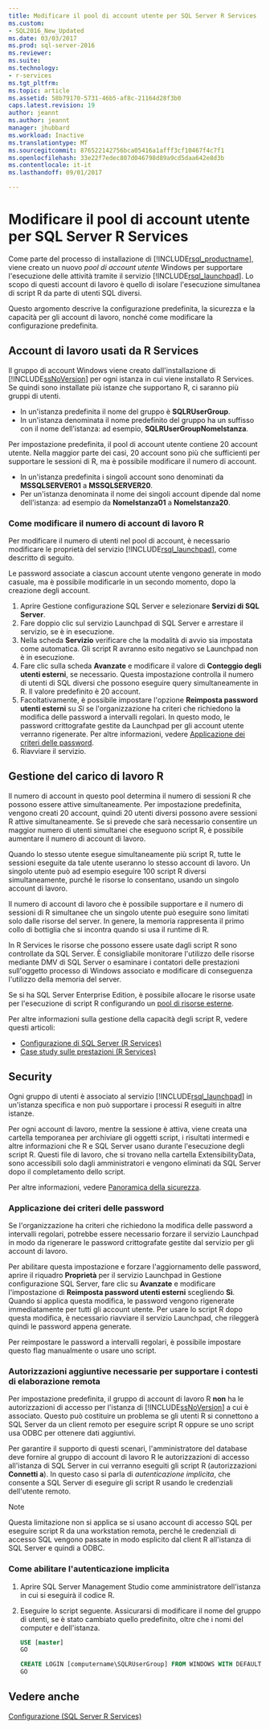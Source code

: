 ```yaml
---
title: Modificare il pool di account utente per SQL Server R Services | Microsoft Docs
ms.custom:
- SQL2016_New_Updated
ms.date: 03/03/2017
ms.prod: sql-server-2016
ms.reviewer: 
ms.suite: 
ms.technology:
- r-services
ms.tgt_pltfrm: 
ms.topic: article
ms.assetid: 58b79170-5731-46b5-af8c-21164d28f3b0
caps.latest.revision: 19
author: jeannt
ms.author: jeannt
manager: jhubbard
ms.workload: Inactive
ms.translationtype: MT
ms.sourcegitcommit: 876522142756bca05416a1afff3cf10467f4c7f1
ms.openlocfilehash: 33e22f7edec807d046798d89a9cd5daa642e8d3b
ms.contentlocale: it-it
ms.lasthandoff: 09/01/2017

---
```

# <a name="modify-the-user-account-pool-for-sql-server-r-services"></a>Modificare il pool di account utente per SQL Server R Services
  Come parte del processo di installazione di [!INCLUDE[rsql_productname](../../includes/rsql-productname-md.md)], viene creato un nuovo *pool di account utente* Windows per supportare l'esecuzione delle attività tramite il servizio [!INCLUDE[rsql_launchpad](../../includes/rsql-launchpad-md.md)]. Lo scopo di questi account di lavoro è quello di isolare l'esecuzione simultanea di script R da parte di utenti SQL diversi. 

Questo argomento descrive la configurazione predefinita, la sicurezza e la capacità per gli account di lavoro, nonché come modificare la configurazione predefinita.

## <a name="worker-accounts-used-by-r-services"></a>Account di lavoro usati da R Services   

Il gruppo di account Windows viene creato dall'installazione di [!INCLUDE[ssNoVersion](../../includes/ssnoversion-md.md)] per ogni istanza in cui viene installato R Services. Se quindi sono installate più istanze che supportano R, ci saranno più gruppi di utenti.

-   In un'istanza predefinita il nome del gruppo è **SQLRUserGroup**. 
-   In un'istanza denominata il nome predefinito del gruppo ha un suffisso con il nome dell'istanza: ad esempio, **SQLRUserGroupNomeIstanza**. 

Per impostazione predefinita, il pool di account utente contiene 20 account utente. Nella maggior parte dei casi, 20 account sono più che sufficienti per supportare le sessioni di R, ma è possibile modificare il numero di account.
-  In un'istanza predefinita i singoli account sono denominati da **MSSQLSERVER01** a **MSSQLSERVER20**.  
-   Per un'istanza denominata il nome dei singoli account dipende dal nome dell'istanza: ad esempio da **NomeIstanza01** a **NomeIstanza20**.  

### <a name = "HowToChangeGroup"> </a>Come modificare il numero di account di lavoro R

Per modificare il numero di utenti nel pool di account, è necessario modificare le proprietà del servizio [!INCLUDE[rsql_launchpad](../../includes/rsql-launchpad-md.md)], come descritto di seguito.  
  
Le password associate a ciascun account utente vengono generate in modo casuale, ma è possibile modificarle in un secondo momento, dopo la creazione degli account.  
  
1. Aprire Gestione configurazione SQL Server e selezionare **Servizi di SQL Server**.
2. Fare doppio clic sul servizio Launchpad di SQL Server e arrestare il servizio, se è in esecuzione. 
3.  Nella scheda **Servizio** verificare che la modalità di avvio sia impostata come automatica. Gli script R avranno esito negativo se Launchpad non è in esecuzione.
4.  Fare clic sulla scheda **Avanzate** e modificare il valore di **Conteggio degli utenti esterni**, se necessario. Questa impostazione controlla il numero di utenti di SQL diversi che possono eseguire query simultaneamente in R. Il valore predefinito è 20 account.
5. Facoltativamente, è possibile impostare l'opzione **Reimposta password utenti esterni** su _Sì_ se l'organizzazione ha criteri che richiedono la modifica delle password a intervalli regolari. In questo modo, le password crittografate gestite da Launchpad per gli account utente verranno rigenerate. Per altre informazioni, vedere [Applicazione dei criteri delle password](#bkmk_EnforcePolicy).    
6.  Riavviare il servizio.  

## <a name="managing-r-workload"></a>Gestione del carico di lavoro R

Il numero di account in questo pool determina il numero di sessioni R che possono essere attive simultaneamente.  Per impostazione predefinita, vengono creati 20 account, quindi 20 utenti diversi possono avere sessioni R attive simultaneamente. Se si prevede che sarà necessario consentire un maggior numero di utenti simultanei che eseguono script R, è possibile aumentare il numero di account di lavoro. 

Quando lo stesso utente esegue simultaneamente più script R, tutte le sessioni eseguite da tale utente useranno lo stesso account di lavoro. Un singolo utente può ad esempio eseguire 100 script R diversi simultaneamente, purché le risorse lo consentano, usando un singolo account di lavoro.

Il numero di account di lavoro che è possibile supportare e il numero di sessioni di R simultanee che un singolo utente può eseguire sono limitati solo dalle risorse del server.  In genere, la memoria rappresenta il primo collo di bottiglia che si incontra quando si usa il runtime di R.

In R Services le risorse che possono essere usate dagli script R sono controllate da SQL Server. È consigliabile monitorare l'utilizzo delle risorse mediante DMV di SQL Server o esaminare i contatori delle prestazioni sull'oggetto processo di Windows associato e modificare di conseguenza l'utilizzo della memoria del server. 
 
Se si ha SQL Server Enterprise Edition, è possibile allocare le risorse usate per l'esecuzione di script R configurando un [pool di risorse esterne](../../advanced-analytics/r-services/how-to-create-a-resource-pool-for-r.md). 

Per altre informazioni sulla gestione della capacità degli script R, vedere questi articoli:

- [Configurazione di SQL Server (R Services)](../../advanced-analytics/r-services/sql-server-configuration-r-services.md)
-  [Case study sulle prestazioni (R Services)](../../advanced-analytics/r-services/performance-case-study-r-services.md)

## <a name="security"></a>Security

Ogni gruppo di utenti è associato al servizio [!INCLUDE[rsql_launchpad](../../includes/rsql-launchpad-md.md)] in un'istanza specifica e non può supportare i processi R eseguiti in altre istanze.

Per ogni account di lavoro, mentre la sessione è attiva, viene creata una cartella temporanea per archiviare gli oggetti script, i risultati intermedi e altre informazioni che R e SQL Server usano durante l'esecuzione degli script R. Questi file di lavoro, che si trovano nella cartella ExtensibilityData, sono accessibili solo dagli amministratori e vengono eliminati da SQL Server dopo il completamento dello script. 

Per altre informazioni, vedere [Panoramica della sicurezza](../../advanced-analytics/r-services/security-overview-sql-server-r.md).

### <a name="bkmk_EnforcePolicy"></a>Applicazione dei criteri delle password

Se l'organizzazione ha criteri che richiedono la modifica delle password a intervalli regolari, potrebbe essere necessario forzare il servizio Launchpad in modo da rigenerare le password crittografate gestite dal servizio per gli account di lavoro.  

Per abilitare questa impostazione e forzare l'aggiornamento delle password, aprire il riquadro **Proprietà** per il servizio Launchpad in Gestione configurazione SQL Server, fare clic su **Avanzate** e modificare l'impostazione di **Reimposta password utenti esterni** scegliendo **Sì**. Quando si applica questa modifica, le password vengono rigenerate immediatamente per tutti gli account utente. Per usare lo script R dopo questa modifica, è necessario riavviare il servizio Launchpad, che rileggerà quindi le password appena generate. 

Per reimpostare le password a intervalli regolari, è possibile impostare questo flag manualmente o usare uno script.

### <a name="additional-permission-required-to-support-remote-compute-contexts"></a>Autorizzazioni aggiuntive necessarie per supportare i contesti di elaborazione remota

Per impostazione predefinita, il gruppo di account di lavoro R **non** ha le autorizzazioni di accesso per l'istanza di [!INCLUDE[ssNoVersion](../../includes/ssnoversion-md.md)] a cui è associato. Questo può costituire un problema se gli utenti R si connettono a SQL Server da un client remoto per eseguire script R oppure se uno script usa ODBC per ottenere dati aggiuntivi. 

Per garantire il supporto di questi scenari, l'amministratore del database deve fornire al gruppo di account di lavoro R le autorizzazioni di accesso all'istanza di SQL Server in cui verranno eseguiti gli script R (autorizzazioni **Connetti a**). In questo caso si parla di *autenticazione implicita*, che consente a SQL Server di eseguire gli script R usando le credenziali dell'utente remoto.

> [!NOTE]
> Questa limitazione non si applica se si usano account di accesso SQL per eseguire script R da una workstation remota, perché le credenziali di accesso SQL vengono passate in modo esplicito dal client R all'istanza di SQL Server e quindi a ODBC.


### <a name="how-to-enable-implied-authentication"></a>Come abilitare l'autenticazione implicita

1. Aprire SQL Server Management Studio come amministratore dell'istanza in cui si eseguirà il codice R.

2. Eseguire lo script seguente. Assicurarsi di modificare il nome del gruppo di utenti, se è stato cambiato quello predefinito, oltre che i nomi del computer e dell'istanza.

    ```sql
    USE [master]
    GO
    
    CREATE LOGIN [computername\SQLRUserGroup] FROM WINDOWS WITH DEFAULT_DATABASE=[master], DEFAULT_LANGUAGE=[language]
    GO  
    ````


  
## <a name="see-also"></a>Vedere anche  
 [Configurazione (SQL Server R Services)](../../advanced-analytics/r-services/configuration-sql-server-r-services.md)
  

